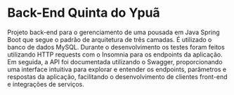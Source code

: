# Back-End Quinta do Ypuã

Projeto back-end para o gerenciamento de uma pousada em Java Spring Boot que segue o padrão de arquitetura de três camadas. É utilizado o banco de dados MySQL. Durante o desenvolvimento os testes foram feitos utilizando HTTP requests com o Insomnia para os endpoints da aplicação. Em seguida, a API foi documentada utilizando o Swagger, proporcionando uma interface intuitiva para explorar e entender os endpoints, parâmetros e respostas da aplicação, facilitando o desenvolvimento de clientes front-end e integrações de serviços.   
